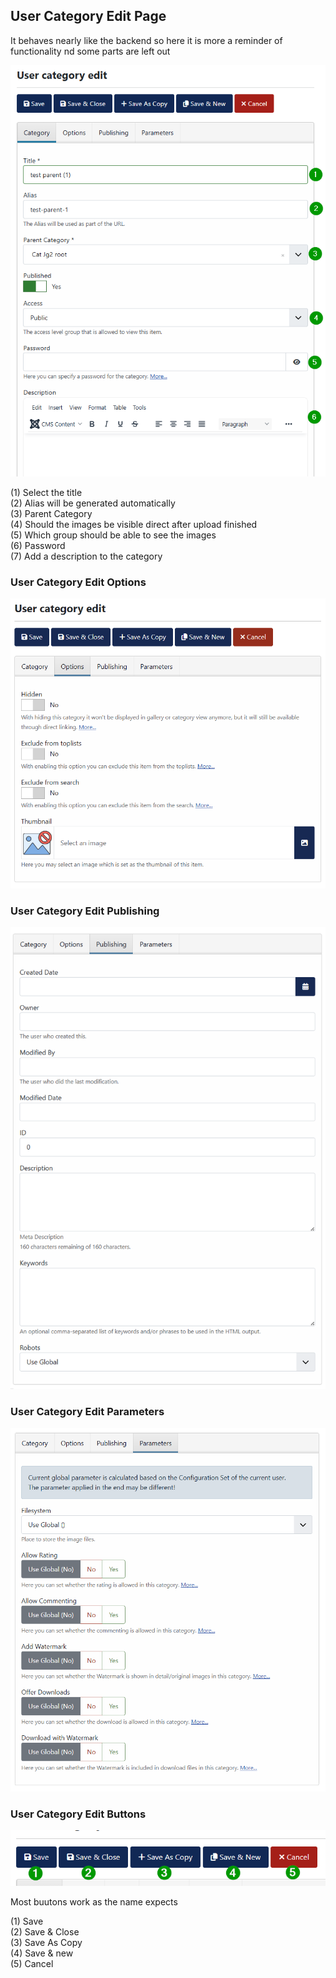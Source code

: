 ## User Category Edit Page 

It behaves nearly like the backend so here it is more a reminder of functionality nd some parts are left out

![User Category Edit](https://github.com/ThomasFinnern/JoomGallery_fith_dev/blob/main/.jg_dev_doc/jg_4x/images/site.UserUpload/userCategoryEditForm.en.png?raw=true  "")

(1) Select the title   
(2) Alias will be generated automatically  
(3) Parent Category  
(4) Should the images be visible direct after upload finished   
(5) Which group should be able to see the images  
(6) Password  
(7) Add a description to the category  

### User Category Edit Options 

![User Category Edit Options](https://github.com/ThomasFinnern/JoomGallery_fith_dev/blob/main/.jg_dev_doc/jg_4x/images/site.UserUpload/userCategoryEdit.Options.en.png?raw=true  "")


### User Category Edit Publishing 

![User Category Edit Publishing](https://github.com/ThomasFinnern/JoomGallery_fith_dev/blob/main/.jg_dev_doc/jg_4x/images/site.UserUpload/userCategoryEdit.Publishing.en.png?raw=true  "")


### User Category Edit Parameters 

![User Category Edit Parameters](https://github.com/ThomasFinnern/JoomGallery_fith_dev/blob/main/.jg_dev_doc/jg_4x/images/site.UserUpload/userCategoryEdit.Parameters.en.png?raw=true  "")


### User Category Edit Buttons

![User Category Edit Parameters](https://github.com/ThomasFinnern/JoomGallery_fith_dev/blob/main/.jg_dev_doc/jg_4x/images/site.UserUpload/userCategoryEdit.buttons.en.png?raw=true  "")

Most buutons work as the name expects

(1) Save  
(2) Save & Close  
(3) Save As Copy  
(4) Save & new  
(5) Cancel  

